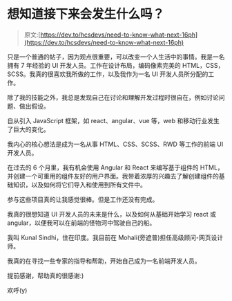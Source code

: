 # 想知道接下来会发生什么吗？

> 原文:[https://dev.to/hcsdevs/need-to-know-what-next-16ph](https://dev.to/hcsdevs/need-to-know-what-next-16ph)

只是一个普通的帖子，因为观点很重要，可以改变一个人生活中的事情。我是一名拥有 7 年经验的 UI 开发人员。工作在设计布局，编码像素完美的 HTML，CSS，SCSS。我真的很喜欢我所做的工作，以及我作为一名 UI 开发人员所分配的工作。

除了我的技能之外，我总是发现自己在讨论和理解开发过程时很自在，例如讨论问题、做出假设。

自从引入 JavaScript 框架，如 react、angular、vue 等，web 和移动行业发生了巨大的变化。

我内心的核心想法是成为一名从事 HTML、CSS、SCSS、RWD 等工作的前端 UI 开发人员。

在过去的 6 个月里，我有机会使用 Angular 和 React 来编写基于组件的 HTML，并创建一个可重用的组件友好的用户界面。我带着浓厚的兴趣去了解创建组件的基础知识，以及如何将它们导入和使用到所有文件中。

参与这些项目真的让我感觉很棒。但是工作还没有完成。

我真的很想知道 UI 开发人员的未来是什么，以及如何从基础开始学习 react 或 angular，以便我可以在前端的怪物河中驾驶自己的船。

我叫 Kunal Sindhi，住在印度。我目前在 Mohali(旁遮普)担任高级顾问-网页设计师。

我真的在寻找一些专家的指导和帮助，开始自己成为一名前端开发人员。

提前感谢，帮助真的很感谢:)

欢呼(y)